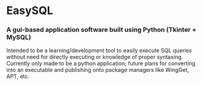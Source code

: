 # **EasySQL**
### A gui-based application software built using Python (Tkinter + MySQL)

Intended to be a learning/development tool to easily execute SQL queries without need for directly executing or knowledge of proper syntaxing.
Currently only made to be a python application; future plans for converting into an executable and publishing onto package managers like WingGet, APT, etc.

